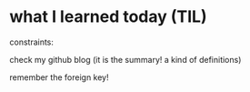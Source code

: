 # what I learned today (TIL)
constraints:

check my github blog (it is the summary! a kind of definitions)

remember the foreign key!

